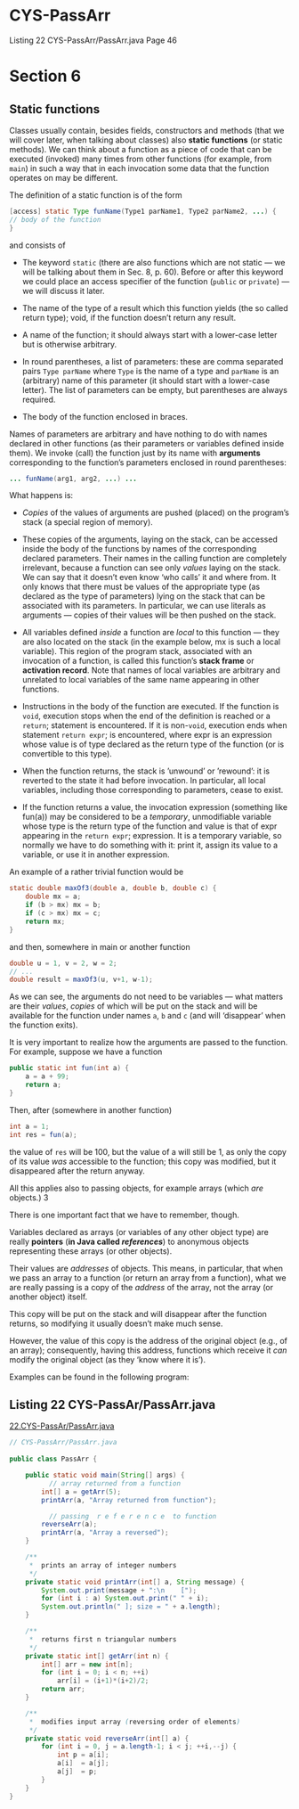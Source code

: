 # CYS-PassArr
Listing 22 CYS-PassArr/PassArr.java Page 46

# Section 6   
## Static functions  
 
Classes usually contain, besides fields, constructors and methods (that we will cover later, when talking about classes) also **static functions** (or static methods). We can think about a function as a piece of code that can be executed (invoked) many times
from other functions (for example, from `main`) in such a way that in each invocation some data that the function operates on may be different.  

The definition of a static function is of the form  

```java
[access] static Type funName(Type1 parName1, Type2 parName2, ...) {
// body of the function
}
```

and consists of

* The keyword `static` (there are also functions which are not static — we will be talking about them in Sec. 8, p. 60). Before or after this keyword we could place an access specifier of the function (`public` or `private`) — we will discuss it later.  
  
* The name of the type of a result which this function yields (the so called return type); void, if the function doesn’t return any result.  
  
* A name of the function; it should always start with a lower-case letter but is otherwise arbitrary.  
  
* In round parentheses, a list of parameters: these are comma separated pairs `Type parName` where `Type` is the name of a type and `parName` is an (arbitrary) name of this parameter (it should start with a lower-case letter). The list of parameters can be empty, but parentheses are always required.  
  
* The body of the function enclosed in braces.  
  
Names of parameters are arbitrary and have nothing to do with names declared in other functions (as their parameters or variables defined inside them). We invoke (call) the function just by its name with **arguments** corresponding to the function’s parameters enclosed in round parentheses:  
  
```java
... funName(arg1, arg2, ...) ...
```
  
What happens is:  
  
* _Copies_ of the values of arguments are pushed (placed) on the program’s stack (a special region of memory).  

* These copies of the arguments, laying on the stack, can be accessed inside the body of the functions by names of the corresponding declared parameters. Their names in the calling function are completely irrelevant, because a function can see
only _values_ laying on the stack. We can say that it doesn’t even know ‘who calls’ it and where from. It only knows that there must be values of the appropriate type (as declared as the type of parameters) lying on the stack that can be associated with its parameters. In particular, we can use literals as arguments — copies of their values will be then pushed on the stack.  

* All variables defined _inside_ a function are _local_ to this function — they are also located on the stack (in the example below, mx is such a local variable).
This region of the program stack, associated with an invocation of a function, is called this function’s **stack frame** or **activation record**. Note that names of
local variables are arbitrary and unrelated to local variables of the same name appearing in other functions.  
 
* Instructions in the body of the function are executed. If the function is `void`, execution stops when the end of the definition is reached or a `return`; statement is encountered. If it is non-`void`, execution ends when statement `return expr`; is encountered, where expr is an expression whose value is of type declared as the return type of the function (or is convertible to this type).  

* When the function returns, the stack is ’unwound’ or ’rewound’: it is reverted to the state it had before invocation. In particular, all local variables, including those corresponding to parameters, cease to exist.  

* If the function returns a value, the invocation expression (something like fun(a)) may be considered to be a _temporary_, unmodifiable variable whose type is the return type of the function and value is that of expr appearing in the `return expr`; expression. It is a temporary variable, so normally we have to do something with it: print it, assign its value to a variable, or use it in another expression.  
  
An example of a rather trivial function would be  

```java
static double maxOf3(double a, double b, double c) {
    double mx = a;
    if (b > mx) mx = b;
    if (c > mx) mx = c;
    return mx;
}
```
  
and then, somewhere in main or another function
  
```java
double u = 1, v = 2, w = 2;
// ...
double result = maxOf3(u, v+1, w-1);
```  
  
As we can see, the arguments do not need to be variables — what matters are their _values_, _copies_ of which will be put on the stack and will be available for the function under names `a`, `b` and `c` (and will ‘disappear’ when the function exits).  

It is very important to realize how the arguments are passed to the function. For example, suppose we have a function  
  
```java
public static int fun(int a) {
    a = a + 99;
    return a;
}
``` 
  
Then, after (somewhere in another function) 
  
```java
int a = 1;
int res = fun(a);
```
  
the value of `res` will be 100, but the value of a will still be 1, as only the copy of its value _was_ accessible to the function; this copy was modified, but it disappeared after the return anyway.  
  
All this applies also to passing objects, for example arrays (which _are_ objects.)  3

There is one important fact that we have to remember, though.  

Variables declared as arrays (or variables of any other object type) are really **pointers** (**in Java called _references_**) to anonymous objects representing these arrays (or other objects).  

Their values are _addresses_ of objects. This means, in particular, that when we pass an array to a function (or return an array from a function), what we are really passing is a copy of the _address_ of the array, not the array (or another object) itself. 

This copy will be put on the stack and will disappear after the function returns, so modifying it usually doesn’t make much sense.  

However, the value of this copy is the address of the original object (e.g., of an array); consequently, having this address, functions which receive it _can_ modify the original object (as they ‘know where it is’).  
  
Examples can be found in the following program:

## Listing 22 CYS-PassAr/PassArr.java  

[22.CYS-PassAr/PassArr.java](https://github.com/Java-PJATK/22.CYS-PassArr/blob/main/PassArr.java)   

```java
// CYS-PassArr/PassArr.java
 
public class PassArr {

    public static void main(String[] args) {
          // array returned from a function
        int[] a = getArr(5);
        printArr(a, "Array returned from function");

          // passing  r e f e r e n c e  to function
        reverseArr(a);
        printArr(a, "Array a reversed");
    }

    /**
     *  prints an array of integer numbers
     */
    private static void printArr(int[] a, String message) {
        System.out.print(message + ":\n    [");
        for (int i : a) System.out.print(" " + i);
        System.out.println(" ]; size = " + a.length);
    }

    /**
     *  returns first n triangular numbers
     */
    private static int[] getArr(int n) {
        int[] arr = new int[n];
        for (int i = 0; i < n; ++i)
            arr[i] = (i+1)*(i+2)/2;
        return arr;
    }

    /**
     *  modifies input array (reversing order of elements)
     */
    private static void reverseArr(int[] a) {
        for (int i = 0, j = a.length-1; i < j; ++i,--j) {
            int p = a[i];
            a[i]  = a[j];
            a[j]  = p;
        }
    }
}

```

